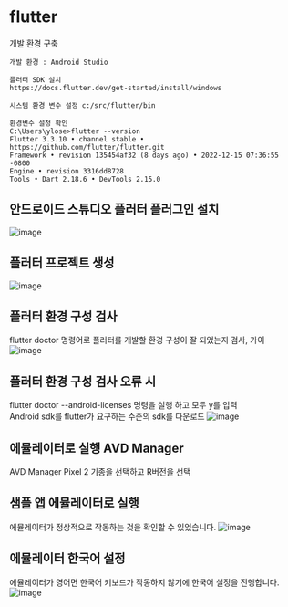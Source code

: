 # flutter

개발 환경 구축

```
개발 환경 : Android Studio

플러터 SDK 설치
https://docs.flutter.dev/get-started/install/windows

시스템 환경 변수 설정 c:/src/flutter/bin 

환경변수 설정 확인 
C:\Users\ylose>flutter --version
Flutter 3.3.10 • channel stable • https://github.com/flutter/flutter.git
Framework • revision 135454af32 (8 days ago) • 2022-12-15 07:36:55 -0800
Engine • revision 3316dd8728
Tools • Dart 2.18.6 • DevTools 2.15.0
```
## 안드로이드 스튜디오 플러터 플러그인 설치

![image](https://user-images.githubusercontent.com/58906858/209274478-2fd4c1e3-6334-4255-af96-c1cb7fbcca15.png)

## 플러터 프로젝트 생성
![image](https://user-images.githubusercontent.com/58906858/209274849-0ef44d99-84ba-4537-ae11-035f22783937.png)

## 플러터 환경 구성 검사
flutter doctor 명령어로 플러터를 개발할 환경 구성이 잘 되었는지 검사, 가이
![image](https://user-images.githubusercontent.com/58906858/209275164-03a45528-0b2c-4ae2-b13a-24e88b83d128.png)

## 플러터 환경 구성 검사 오류 시

flutter doctor --android-licenses 명령을 실행 하고 모두 y를 입력   
Android sdk를 flutter가 요구하는 수준의 sdk를 다운로드
![image](https://user-images.githubusercontent.com/58906858/209279392-e948af98-b239-4cab-b4d8-83ae43389db5.png)

## 에뮬레이터로 실행 AVD Manager

AVD Manager Pixel 2 기종을 선택하고 R버전을 선택

## 샘플 앱 에뮬레이터로 실행

에뮬레이터가 정상적으로 작동하는 것을 확인할 수 있었습니다.
![image](https://user-images.githubusercontent.com/58906858/209283033-14006d5b-bc20-4dce-abc5-25c4825e3883.png)

## 에뮬레이터 한국어 설정

에뮬레이터가 영어면 한국어 키보드가 작동하지 않기에 한국어 설정을 진행합니다.
![image](https://user-images.githubusercontent.com/58906858/209283771-b1f77ad4-111c-4585-bf36-f97d74f5f4dc.png)
